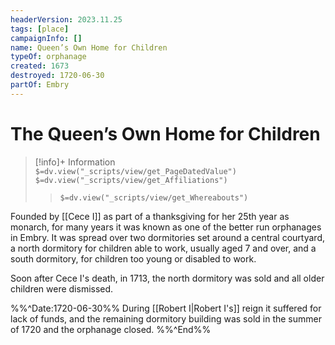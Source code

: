 ```yaml
---
headerVersion: 2023.11.25
tags: [place]
campaignInfo: []
name: Queen’s Own Home for Children
typeOf: orphanage
created: 1673
destroyed: 1720-06-30
partOf: Embry
---
```

# The Queen’s Own Home for Children
>[!info]+ Information  
> `$=dv.view("_scripts/view/get_PageDatedValue")`  
> `$=dv.view("_scripts/view/get_Affiliations")`  
>> `$=dv.view("_scripts/view/get_Whereabouts")`

Founded by [[Cece I]] as part of a thanksgiving for her 25th year as monarch, for many years it was known as one of the better run orphanages in Embry. It was spread over two dormitories set around a central courtyard, a north dormitory for children able to work, usually aged 7 and over, and a south dormitory, for children too young or disabled to work.

Soon after Cece I's death, in 1713, the north dormitory was sold and all older children were dismissed. 

%%^Date:1720-06-30%%
During [[Robert I|Robert I's]] reign it suffered for lack of funds, and the remaining dormitory building was sold in the summer of 1720 and the orphanage closed. 
%%^End%%



